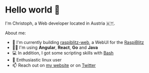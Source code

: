 # Hello world 👋

I'm Christoph, a Web developer located in Austria 🇦🇹.

About me:

- 🌱 I'm currently building [raspiblitz-web](https://github.com/cstenglein/raspiblitz-web), a WebUI for the [RaspiBlitz](https://github.com/rootzoll/raspiblitz)
- 👨‍💻 I'm using **Angular**, **React**, **Go** and **Java**
- 💻 In addition, I got some scripting skills with [Bash](<https://en.wikipedia.org/wiki/Bash_(Unix_shell)>)
- 🐧 Enthusiastic linux user
- 📫 Reach out on [my website](https://www.cstenglein.com) or on [Twitter](https://twitter.com/_cstenglein_)
